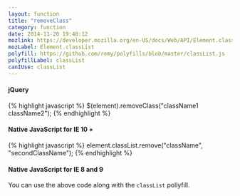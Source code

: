 ```yaml
---
layout: function
title: "removeClass"
category: function
date: 2014-11-20 19:40:12
mozlink: https://developer.mozilla.org/en-US/docs/Web/API/Element.classList
mozLabel: Element.classList
polyfill: https://github.com/remy/polyfills/blob/master/classList.js
polyfillLabel: classList
canIUse: classList
---
```


#### jQuery
{% highlight javascript %}
$(element).removeClass("className1 className2");
{% endhighlight %}

#### Native JavaScript for IE 10 +
{% highlight javascript %}
element.classList.remove("className", "secondClassName");
{% endhighlight %}

#### Native JavaScript for IE 8 and 9
You can use the above code along with the `classList` pollyfill.